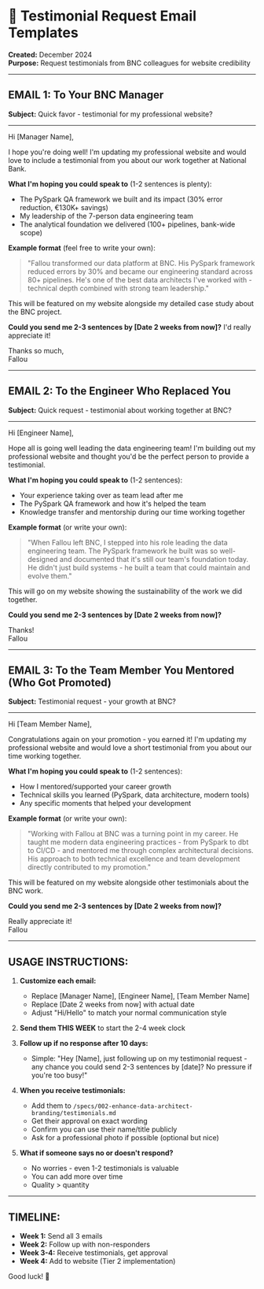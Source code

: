 # 📧 Testimonial Request Email Templates

**Created:** December 2024  
**Purpose:** Request testimonials from BNC colleagues for website credibility

---

## **EMAIL 1: To Your BNC Manager**

**Subject:** Quick favor - testimonial for my professional website?

---

Hi [Manager Name],

I hope you're doing well! I'm updating my professional website and would love to include a testimonial from you about our work together at National Bank.

**What I'm hoping you could speak to** (1-2 sentences is plenty):
- The PySpark QA framework we built and its impact (30% error reduction, €130K+ savings)
- My leadership of the 7-person data engineering team
- The analytical foundation we delivered (100+ pipelines, bank-wide scope)

**Example format** (feel free to write your own):
> "Fallou transformed our data platform at BNC. His PySpark framework reduced errors by 30% and became our engineering standard across 80+ pipelines. He's one of the best data architects I've worked with - technical depth combined with strong team leadership."

This will be featured on my website alongside my detailed case study about the BNC project.

**Could you send me 2-3 sentences by [Date 2 weeks from now]?** I'd really appreciate it!

Thanks so much,  
Fallou

---

## **EMAIL 2: To the Engineer Who Replaced You**

**Subject:** Quick request - testimonial about working together at BNC?

---

Hi [Engineer Name],

Hope all is going well leading the data engineering team! I'm building out my professional website and thought you'd be the perfect person to provide a testimonial.

**What I'm hoping you could speak to** (1-2 sentences):
- Your experience taking over as team lead after me
- The PySpark QA framework and how it's helped the team
- Knowledge transfer and mentorship during our time working together

**Example format** (or write your own):
> "When Fallou left BNC, I stepped into his role leading the data engineering team. The PySpark framework he built was so well-designed and documented that it's still our team's foundation today. He didn't just build systems - he built a team that could maintain and evolve them."

This will go on my website showing the sustainability of the work we did together.

**Could you send me 2-3 sentences by [Date 2 weeks from now]?**

Thanks!  
Fallou

---

## **EMAIL 3: To the Team Member You Mentored (Who Got Promoted)**

**Subject:** Testimonial request - your growth at BNC?

---

Hi [Team Member Name],

Congratulations again on your promotion - you earned it! I'm updating my professional website and would love a short testimonial from you about our time working together.

**What I'm hoping you could speak to** (1-2 sentences):
- How I mentored/supported your career growth
- Technical skills you learned (PySpark, data architecture, modern tools)
- Any specific moments that helped your development

**Example format** (or write your own):
> "Working with Fallou at BNC was a turning point in my career. He taught me modern data engineering practices - from PySpark to dbt to CI/CD - and mentored me through complex architectural decisions. His approach to both technical excellence and team development directly contributed to my promotion."

This will be featured on my website alongside other testimonials about the BNC work.

**Could you send me 2-3 sentences by [Date 2 weeks from now]?**

Really appreciate it!  
Fallou

---

## **USAGE INSTRUCTIONS:**

1. **Customize each email:**
   - Replace [Manager Name], [Engineer Name], [Team Member Name]
   - Replace [Date 2 weeks from now] with actual date
   - Adjust "Hi/Hello" to match your normal communication style

2. **Send them THIS WEEK** to start the 2-4 week clock

3. **Follow up if no response after 10 days:**
   - Simple: "Hey [Name], just following up on my testimonial request - any chance you could send 2-3 sentences by [date]? No pressure if you're too busy!"

4. **When you receive testimonials:**
   - Add them to `/specs/002-enhance-data-architect-branding/testimonials.md`
   - Get their approval on exact wording
   - Confirm you can use their name/title publicly
   - Ask for a professional photo if possible (optional but nice)

5. **What if someone says no or doesn't respond?**
   - No worries - even 1-2 testimonials is valuable
   - You can add more over time
   - Quality > quantity

---

## **TIMELINE:**

- **Week 1:** Send all 3 emails
- **Week 2:** Follow up with non-responders
- **Week 3-4:** Receive testimonials, get approval
- **Week 4:** Add to website (Tier 2 implementation)

Good luck! 🚀

